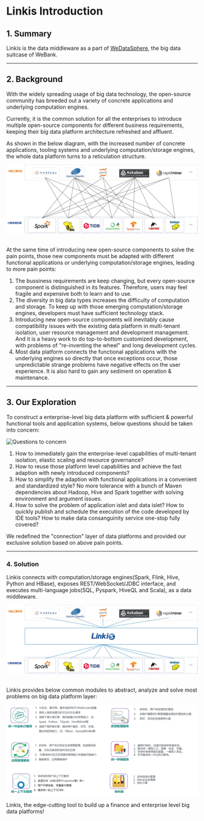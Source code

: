 # Linkis Introduction

## 1. Summary

Linkis is the data middleware as a part of [WeDataSphere](https://github.com/WeBankFinTech/WeDataSphere), the big data suitcase of WeBank.

----

## 2. Background

With the widely spreading usage of big data technology, the open-source community has breeded out a variety of concrete applications and underlying computation engines.

Currently, it is the common solution for all the enterprises to introduce multiple open-source components for different business requirements, keeping their big data platform architecture refreshed and affluent.

As shown in the below diagram, with the increased number of concrete applications, tooling systems and underlying computation/storage engines, the whole data platform turns to a reticulation structure.
<br>

![Original big data ecosystem diagram](docs/zh_CN/images/ch3/原大数据生态图.jpg)

<br>
At the same time of introducing new open-source components to solve the pain points, those new components must be adapted with different functional applications or underlying computation/storage engines, leading to more pain points:

1. The bussiness requirements are keep changing, but every open-source component is distinguished in its features. Therefore, users may feel fragile and expensive both to learn and to use.
2. The diversity in big data types increases the difficulty of computation and storage. To keep up with those emerging computation/storage engines, developers must have sufficient technology stack.
3. Introducing new open-source components will inevitably cause compatibility issues with the existing data platform in multi-tenant isolation, user resource management and development management. And it is a heavy work to do top-to-bottom customized development, with problems of "re-inventing the wheel" and long development cycles.
4. Most data platform connects the functional applications with the underlying engines so directly that once exceptions occur, those unpredictable strange problems have negative effects on the user experience. It is also hard to gain any sediment on operation & maintenance.


----

## 3. Our Exploration

To construct a enterprise-level big data platform with sufficient & powerful functional tools and application systems, below questions should be taken into concern:
<br>

![Questions to concern](../../../zh_CN/images/ch3/要解决的问题.jpg)
<br>

1. How to immediately gain the enterprise-level capabilities of multi-tenant isolation, elastic scaling and resource governance?
2. How to reuse those platform level capabilities and achieve the fast adaption with newly introduced components?
3. How to simplify the adaption with functional applications in a convenient and standardized style? No more tolerance with a bunch of Maven dependencies about Hadoop, Hive and Spark together with solving environment and argument issues.
4. How to solve the problem of application islet and data islet? How to quickly publish and schedule the execution of the code developed by IDE tools? How to make data consanguinity service one-stop fully covered?

We redefined the "connection" layer of data platforms and provided our exclusive solution based on above pain points.


----

### 4. Solution

Linkis connects with computation/storage engines(Spark, Flink, Hive, Python and HBase), exposes REST/WebSocket/JDBC interface, and executes multi-language jobs(SQL, Pyspark, HiveQL and Scala), as a data middleware.


![Solution](docs/zh_CN/images/ch3/解决方案.jpg)

<br>
Linkis provides below common modules to abstract, analyze and solve most problems on big data platform layer:
<br>

![Functions and modules diagram](docs/zh_CN/images/ch3/功能模块图.png)

Linkis, the edge-cutting tool to build up a finance and enterprise level big data platforms!
